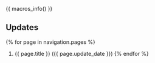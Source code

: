 {{ macros_info() }}


## Updates
{% for page in navigation.pages %}
1. {{ page.title }} ({{ page.update_date }})
{% endfor %}
